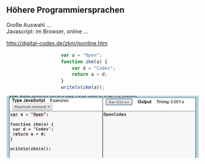 ## Höhere Programmiersprachen
Große Auswahl ...  
Javascript: im Browser, online ...  

  
<a href="http://digital-codes.de/zkm/jsonline.htm" target="_blank">http://digital-codes.de/zkm/jsonline.htm</a>


```javascript
                    var a = "Open";
                    function zkm(a) {
                        var d = "Codes";
                        return a + d;
                    }
                    writeln(zkm(a));

```
![](images/jsonline.png)
